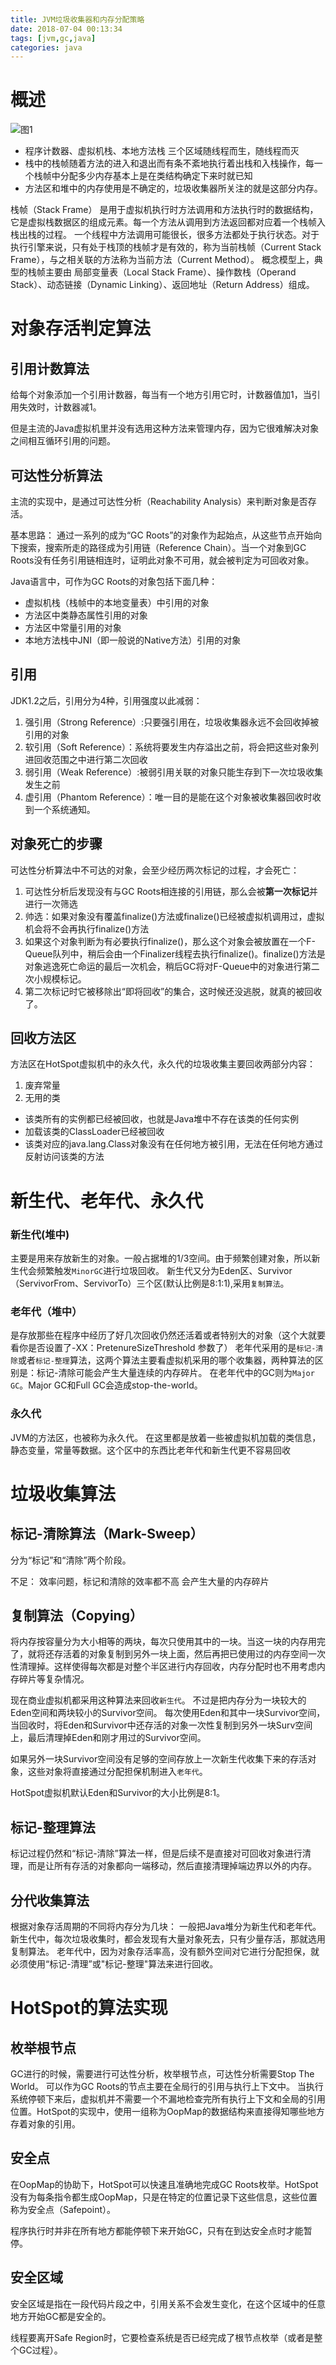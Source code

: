 ```yaml
---
title: JVM垃圾收集器和内存分配策略
date: 2018-07-04 00:13:34
tags: [jvm,gc,java]
categories: java
---
```

# 概述

![图1](https://raw.githubusercontent.com/zhuhj083/storehouse/master/pictures/hexo/java%E8%99%9A%E6%8B%9F%E6%9C%BA%E8%BF%90%E8%A1%8C%E6%97%B6%E6%95%B0%E6%8D%AE%E5%8C%BA.PNG "图1")

* 程序计数器、虚拟机栈、本地方法栈 三个区域随线程而生，随线程而灭
* 栈中的栈帧随着方法的进入和退出而有条不紊地执行着出栈和入栈操作，每一个栈帧中分配多少内存基本上是在类结构确定下来时就已知
* 方法区和堆中的内存使用是不确定的，垃圾收集器所关注的就是这部分内存。

栈帧（Stack Frame） 是用于虚拟机执行时方法调用和方法执行时的数据结构，它是虚拟栈数据区的组成元素。每一个方法从调用到方法返回都对应着一个栈帧入栈出栈的过程。
一个线程中方法调用可能很长，很多方法都处于执行状态。对于执行引擎来说，只有处于栈顶的栈帧才是有效的，称为当前栈帧（Current Stack Frame），与之相关联的方法称为当前方法（Current Method）。
概念模型上，典型的栈帧主要由 局部变量表（Local Stack Frame）、操作数栈（Operand Stack）、动态链接（Dynamic Linking）、返回地址（Return Address）组成。


# 对象存活判定算法

## 引用计数算法
给每个对象添加一个引用计数器，每当有一个地方引用它时，计数器值加1，当引用失效时，计数器减1。

但是主流的Java虚拟机里并没有选用这种方法来管理内存，因为它很难解决对象之间相互循环引用的问题。

<!--more-->

## 可达性分析算法
主流的实现中，是通过可达性分析（Reachability Analysis）来判断对象是否存活。

基本思路：
通过一系列的成为“GC Roots”的对象作为起始点，从这些节点开始向下搜索，搜索所走的路径成为引用链（Reference Chain）。当一个对象到GC Roots没有任务引用链相连时，证明此对象不可用，就会被判定为可回收对象。

Java语言中，可作为GC Roots的对象包括下面几种：
* 虚拟机栈（栈帧中的本地变量表）中引用的对象
* 方法区中类静态属性引用的对象
* 方法区中常量引用的对象
* 本地方法栈中JNI（即一般说的Native方法）引用的对象

## 引用
JDK1.2之后，引用分为4种，引用强度以此减弱：
1. 强引用（Strong Reference）:只要强引用在，垃圾收集器永远不会回收掉被引用的对象
2. 软引用（Soft Reference）：系统将要发生内存溢出之前，将会把这些对象列进回收范围之中进行第二次回收
3. 弱引用（Weak Reference）:被弱引用关联的对象只能生存到下一次垃圾收集发生之前
4. 虚引用（Phantom Reference）：唯一目的是能在这个对象被收集器回收时收到一个系统通知。

## 对象死亡的步骤
可达性分析算法中不可达的对象，会至少经历两次标记的过程，才会死亡：
1. 可达性分析后发现没有与GC Roots相连接的引用链，那么会被**第一次标记**并进行一次筛选
2. 帅选：如果对象没有覆盖finalize()方法或finalize()已经被虚拟机调用过，虚拟机会将不会再执行finalize()方法
3. 如果这个对象判断为有必要执行finalize()，那么这个对象会被放置在一个F-Queue队列中，稍后会由一个Finalizer线程去执行finalize()。finalize()方法是对象逃逸死亡命运的最后一次机会，稍后GC将对F-Queue中的对象进行第二次小规模标记。
4. 第二次标记时它被移除出“即将回收”的集合，这时候还没逃脱，就真的被回收了。

## 回收方法区
方法区在HotSpot虚拟机中的永久代，永久代的垃圾收集主要回收两部分内容：
1. 废弃常量
2. 无用的类
  * 该类所有的实例都已经被回收，也就是Java堆中不存在该类的任何实例
  * 加载该类的ClassLoader已经被回收
  * 该类对应的java.lang.Class对象没有在任何地方被引用，无法在任何地方通过反射访问该类的方法

# 新生代、老年代、永久代

### 新生代(堆中)
主要是用来存放新生的对象。一般占据堆的1/3空间。由于频繁创建对象，所以新生代会频繁触发`MinorGC`进行垃圾回收。
新生代又分为Eden区、Survivor（ServivorFrom、ServivorTo）三个区(默认比例是8:1:1),采用`复制算法`。

### 老年代（堆中）
是存放那些在程序中经历了好几次回收仍然还活着或者特别大的对象（这个大就要看你是否设置了-XX：PretenureSizeThreshold 参数了）
老年代采用的是`标记-清除`或者`标记-整理`算法，这两个算法主要看虚拟机采用的哪个收集器，两种算法的区别是：标记-清除可能会产生大量连续的内存碎片。
在老年代中的GC则为`Major GC`。Major GC和Full GC会造成stop-the-world。

### 永久代
JVM的方法区，也被称为永久代。
在这里都是放着一些被虚拟机加载的类信息，静态变量，常量等数据。这个区中的东西比老年代和新生代更不容易回收

# 垃圾收集算法

## 标记-清除算法（Mark-Sweep）
分为“标记”和“清除”两个阶段。

不足：
效率问题，标记和清除的效率都不高
会产生大量的内存碎片

## 复制算法（Copying）
将内存按容量分为大小相等的两块，每次只使用其中的一块。当这一块的内存用完了，就将还存活着的对象复制到另外一块上面，然后再把已使用过的内存空间一次性清理掉。这样使得每次都是对整个半区进行内存回收，内存分配时也不用考虑内存碎片等复杂情况。

现在商业虚拟机都采用这种算法来回收`新生代`。
不过是把内存分为一块较大的 Eden空间和两块较小的Survivor空间。 每次使用Eden和其中一块Survivor空间，当回收时，将Eden和Survivor中还存活的对象一次性复制到另外一块Surv空间上，最后清理掉Eden和刚才用过的Survivor空间。

如果另外一块Survivor空间没有足够的空间存放上一次新生代收集下来的存活对象，这些对象将直接通过分配担保机制进入`老年代`。

HotSpot虚拟机默认Eden和Survivor的大小比例是8:1。

## 标记-整理算法
标记过程仍然和“标记-清除”算法一样，但是后续不是直接对可回收对象进行清理，而是让所有存活的对象都向一端移动，然后直接清理掉端边界以外的内存。

## 分代收集算法
根据对象存活周期的不同将内存分为几块：
一般把Java堆分为新生代和老年代。
新生代中，每次垃圾收集时，都会发现有大量对象死去，只有少量存活，那就选用复制算法。
老年代中，因为对象存活率高，没有额外空间对它进行分配担保，就必须使用“标记-清理”或"标记-整理"算法来进行回收。


# HotSpot的算法实现

## 枚举根节点
GC进行的时候，需要进行可达性分析，枚举根节点，可达性分析需要Stop The World。
可以作为GC Roots的节点主要在全局行的引用与执行上下文中。
当执行系统停顿下来后，虚拟机并不需要一个不漏地检查完所有执行上下文和全局的引用位置。HotSpot的实现中，使用一组称为OopMap的数据结构来直接得知哪些地方存着对象的引用。

## 安全点
在OopMap的协助下，HotSpot可以快速且准确地完成GC Roots枚举。HotSpot没有为每条指令都生成OopMap，只是在特定的位置记录下这些信息，这些位置称为安全点（Safepoint）。

程序执行时并非在所有地方都能停顿下来开始GC，只有在到达安全点时才能暂停。

## 安全区域
安全区域是指在一段代码片段之中，引用关系不会发生变化，在这个区域中的任意地方开始GC都是安全的。

线程要离开Safe Region时，它要检查系统是否已经完成了根节点枚举（或者是整个GC过程）。
